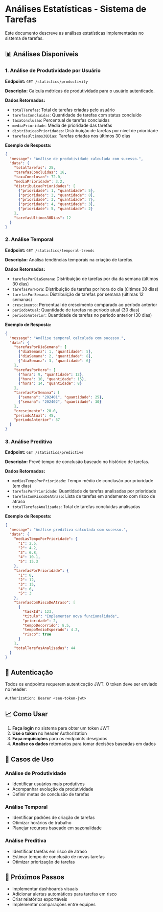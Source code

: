 # Análises Estatísticas - Sistema de Tarefas

Este documento descreve as análises estatísticas implementadas no sistema de tarefas.

## 📊 Análises Disponíveis

### 1. Análise de Produtividade por Usuário
**Endpoint:** `GET /statistics/productivity`

**Descrição:** Calcula métricas de produtividade para o usuário autenticado.

**Dados Retornados:**
- `totalTarefas`: Total de tarefas criadas pelo usuário
- `tarefasConcluidas`: Quantidade de tarefas com status concluído
- `taxaConclusao`: Percentual de tarefas concluídas
- `mediaPrioridade`: Média de prioridade das tarefas
- `distribuicaoPrioridades`: Distribuição de tarefas por nível de prioridade
- `tarefasUltimos30Dias`: Tarefas criadas nos últimos 30 dias

**Exemplo de Resposta:**
```json
{
  "message": "Análise de produtividade calculada com sucesso.",
  "data": {
    "totalTarefas": 25,
    "tarefasConcluidas": 18,
    "taxaConclusao": 72.0,
    "mediaPrioridade": 3.2,
    "distribuicaoPrioridades": [
      {"prioridade": 1, "quantidade": 5},
      {"prioridade": 2, "quantidade": 8},
      {"prioridade": 3, "quantidade": 7},
      {"prioridade": 4, "quantidade": 3},
      {"prioridade": 5, "quantidade": 2}
    ],
    "tarefasUltimos30Dias": 12
  }
}
```

### 2. Análise Temporal
**Endpoint:** `GET /statistics/temporal-trends`

**Descrição:** Analisa tendências temporais na criação de tarefas.

**Dados Retornados:**
- `tarefasPorDiaSemana`: Distribuição de tarefas por dia da semana (últimos 30 dias)
- `tarefasPorHora`: Distribuição de tarefas por hora do dia (últimos 30 dias)
- `tarefasPorSemana`: Distribuição de tarefas por semana (últimas 12 semanas)
- `crescimento`: Percentual de crescimento comparado ao período anterior
- `periodoAtual`: Quantidade de tarefas no período atual (30 dias)
- `periodoAnterior`: Quantidade de tarefas no período anterior (30 dias)

**Exemplo de Resposta:**
```json
{
  "message": "Análise temporal calculada com sucesso.",
  "data": {
    "tarefasPorDiaSemana": [
      {"diaSemana": 1, "quantidade": 5},
      {"diaSemana": 2, "quantidade": 8},
      {"diaSemana": 3, "quantidade": 6}
    ],
    "tarefasPorHora": [
      {"hora": 9, "quantidade": 12},
      {"hora": 10, "quantidade": 15},
      {"hora": 14, "quantidade": 8}
    ],
    "tarefasPorSemana": [
      {"semana": "202401", "quantidade": 25},
      {"semana": "202402", "quantidade": 30}
    ],
    "crescimento": 20.0,
    "periodoAtual": 45,
    "periodoAnterior": 37
  }
}
```

### 3. Análise Preditiva
**Endpoint:** `GET /statistics/predictive`

**Descrição:** Prevê tempo de conclusão baseado no histórico de tarefas.

**Dados Retornados:**
- `mediasTempoPorPrioridade`: Tempo médio de conclusão por prioridade (em dias)
- `tarefasPorPrioridade`: Quantidade de tarefas analisadas por prioridade
- `tarefasComRiscoDeAtraso`: Lista de tarefas em andamento com risco de atraso
- `totalTarefasAnalisadas`: Total de tarefas concluídas analisadas

**Exemplo de Resposta:**
```json
{
  "message": "Análise preditiva calculada com sucesso.",
  "data": {
    "mediasTempoPorPrioridade": {
      "1": 2.5,
      "2": 4.2,
      "3": 6.8,
      "4": 10.1,
      "5": 15.3
    },
    "tarefasPorPrioridade": {
      "1": 8,
      "2": 12,
      "3": 15,
      "4": 6,
      "5": 3
    },
    "tarefasComRiscoDeAtraso": [
      {
        "taskId": 123,
        "titulo": "Implementar nova funcionalidade",
        "prioridade": 2,
        "tempoDecorrido": 8.5,
        "tempoMedioEsperado": 4.2,
        "risco": true
      }
    ],
    "totalTarefasAnalisadas": 44
  }
}
```

## 🔐 Autenticação

Todos os endpoints requerem autenticação JWT. O token deve ser enviado no header:
```
Authorization: Bearer <seu-token-jwt>
```

## 📈 Como Usar

1. **Faça login** no sistema para obter um token JWT
2. **Use o token** no header Authorization
3. **Faça requisições** para os endpoints desejados
4. **Analise os dados** retornados para tomar decisões baseadas em dados

## 🎯 Casos de Uso

### Análise de Produtividade
- Identificar usuários mais produtivos
- Acompanhar evolução da produtividade
- Definir metas de conclusão de tarefas

### Análise Temporal
- Identificar padrões de criação de tarefas
- Otimizar horários de trabalho
- Planejar recursos baseado em sazonalidade

### Análise Preditiva
- Identificar tarefas em risco de atraso
- Estimar tempo de conclusão de novas tarefas
- Otimizar priorização de tarefas

## 🚀 Próximos Passos

- Implementar dashboards visuais
- Adicionar alertas automáticos para tarefas em risco
- Criar relatórios exportáveis
- Implementar comparações entre equipes 
